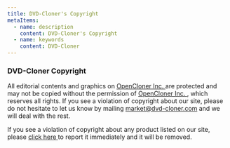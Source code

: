 ```yaml
---
title: DVD-Cloner's Copyright
metaItems:
  - name: description
    content: DVD-Cloner's Copyright
  - name: keywords
    content: DVD-Cloner
---
```


### DVD-Cloner Copyright

All editorial contents and graphics on [OpenCloner Inc. ](https://www.opencloner.com/) are protected and may not be copied without the permission of [OpenCloner Inc. ](https://www.opencloner.com/), which reserves all rights. If you see a violation of copyright about our site, please do not hesitate to let us know by mailing market@dvd-cloner.com and we will deal with the rest. 

If you see a violation of copyright about any product listed on our site, please [click here ](https://www.dvd-cloner.com/contact.html) to report it immediately and it will be removed.